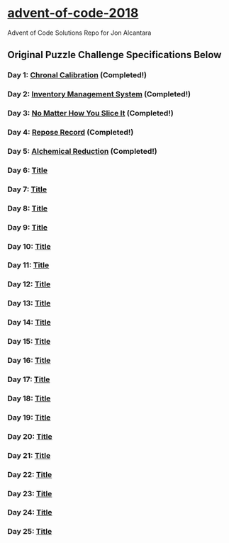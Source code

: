 # [advent-of-code-2018](https://adventofcode.com/2018)
Advent of Code Solutions Repo for Jon Alcantara

## Original Puzzle Challenge Specifications Below 
### Day 1: [Chronal Calibration](https://adventofcode.com/2018/day/1) (Completed!)
### Day 2: [Inventory Management System](https://adventofcode.com/2018/day/2) (Completed!)
### Day 3: [No Matter How You Slice It](https://adventofcode.com/2018/day/3) (Completed!)
### Day 4: [Repose Record](https://adventofcode.com/2018/day/4) (Completed!)
### Day 5: [Alchemical Reduction](https://adventofcode.com/2018/day/5) (Completed!)
### Day 6: [Title](https://adventofcode.com/2018/day/6)
### Day 7: [Title](https://adventofcode.com/2018/day/7)
### Day 8: [Title](https://adventofcode.com/2018/day/8)
### Day 9: [Title](https://adventofcode.com/2018/day/9)
### Day 10: [Title](https://adventofcode.com/2018/day/10)
### Day 11: [Title](https://adventofcode.com/2018/day/11)
### Day 12: [Title](https://adventofcode.com/2018/day/12)
### Day 13: [Title](https://adventofcode.com/2018/day/13)
### Day 14: [Title](https://adventofcode.com/2018/day/14)
### Day 15: [Title](https://adventofcode.com/2018/day/15)
### Day 16: [Title](https://adventofcode.com/2018/day/16)
### Day 17: [Title](https://adventofcode.com/2018/day/17)
### Day 18: [Title](https://adventofcode.com/2018/day/18)
### Day 19: [Title](https://adventofcode.com/2018/day/19)
### Day 20: [Title](https://adventofcode.com/2018/day/20)
### Day 21: [Title](https://adventofcode.com/2018/day/21)
### Day 22: [Title](https://adventofcode.com/2018/day/22)
### Day 23: [Title](https://adventofcode.com/2018/day/23)
### Day 24: [Title](https://adventofcode.com/2018/day/24)
### Day 25: [Title](https://adventofcode.com/2018/day/25)
